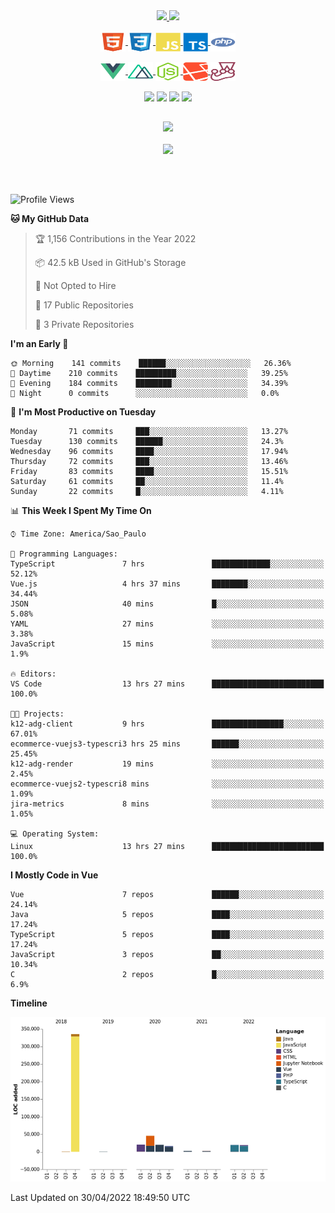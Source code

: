 <div align="center">
  <a href="https://github.com/Rodolfo-Santos">
  <img height="180em" src="https://github-readme-stats.vercel.app/api?username=Rodolfo-Santos&show_icons=true&theme=monokai&include_all_commits=true&count_private=true"/>
  <img height="180em" src="https://github-readme-stats.vercel.app/api/top-langs/?username=Rodolfo-Santos&layout=compact&langs_count=7&theme=monokai"/>
</div>
<br/>

<div align="center">
  <img align="center" alt="HTML" height="30" width="40" src="https://raw.githubusercontent.com/devicons/devicon/master/icons/html5/html5-original.svg">
  <img align="center" alt="CSS" height="30" width="40" src="https://raw.githubusercontent.com/devicons/devicon/master/icons/css3/css3-original.svg">
  <img align="center" alt="JS" height="30" width="40" src="https://raw.githubusercontent.com/devicons/devicon/master/icons/javascript/javascript-plain.svg">
  <img align="center" alt="TS" height="30" width="40" src="https://raw.githubusercontent.com/devicons/devicon/master/icons/typescript/typescript-plain.svg">
  <img align="center" alt="PHP" height="30" width="40" src="https://raw.githubusercontent.com/devicons/devicon/master/icons/php/php-plain.svg">
</div>
  
<br/>
  
<div align="center">
  <img align="center" alt="VueJS" height="30" width="40" src="https://raw.githubusercontent.com/devicons/devicon/master/icons/vuejs/vuejs-original.svg">
  <img align="center" alt="NuxtJS" height="30" width="40" src="https://raw.githubusercontent.com/devicons/devicon/master/icons/nuxtjs/nuxtjs-original.svg">
  <img align="center" alt="NodeJS" height="30" width="40" src="https://raw.githubusercontent.com/devicons/devicon/master/icons/nodejs/nodejs-plain.svg">
  <img align="center" alt="Laravel" height="30" width="40" src="https://raw.githubusercontent.com/devicons/devicon/master/icons/laravel/laravel-plain.svg">
  <img align="center" alt="Blade" height="30" width="40" src="https://raw.githubusercontent.com/devicons/devicon/master/icons/jest/jest-plain.svg">
</div>
  
<br/>
  
<div align="center"> 
  <a href="https://www.instagram.com/rodolfo.d.santos/" target="_blank"><img src="https://img.shields.io/badge/-Instagram-%23E4405F?style=for-the-badge&logo=instagram&logoColor=white" target="_blank"></a>
 <a href="https://discord.gg/7h4QC4MA" target="_blank"><img src="https://img.shields.io/badge/Discord-7289DA?style=for-the-badge&logo=discord&logoColor=white" target="_blank"></a> 
  <a href="mailto:rodolfodossantos29@gmail.com" target="_blank"><img src="https://img.shields.io/badge/-Gmail-%23333?style=for-the-badge&logo=gmail&logoColor=white"></a>
  <a href="https://www.linkedin.com/in/rodolfosantos29/" target="_blank"><img src="https://img.shields.io/badge/-LinkedIn-%230077B5?style=for-the-badge&logo=linkedin&logoColor=white" target="_blank"></a>  
</div>
  
##
 
<div align="center">
   <img height="180em" src="http://github-readme-streak-stats.herokuapp.com?user=rodolfo-santos&theme=monokai&hide_border=true&date_format=M%20j%5B%2C%20Y%5D"/>
</div>
  
<br/>
  
<div align="center">
  <img src="https://activity-graph.herokuapp.com/graph?username=rodolfo-santos&custom_title=Rodolfo%27s%20activity%20graph&theme=monokai&hide_border=true"/>
</div>
  
##
<br/>
  
<!--START_SECTION:waka-->
![Profile Views](http://img.shields.io/badge/Profile%20Views-1-blue)

**🐱 My GitHub Data** 

> 🏆 1,156 Contributions in the Year 2022
 > 
> 📦 42.5 kB Used in GitHub's Storage 
 > 
> 🚫 Not Opted to Hire
 > 
> 📜 17 Public Repositories 
 > 
> 🔑 3 Private Repositories  
 > 
**I'm an Early 🐤** 

```text
🌞 Morning    141 commits    ██████░░░░░░░░░░░░░░░░░░░   26.36% 
🌆 Daytime    210 commits    █████████░░░░░░░░░░░░░░░░   39.25% 
🌃 Evening    184 commits    ████████░░░░░░░░░░░░░░░░░   34.39% 
🌙 Night      0 commits      ░░░░░░░░░░░░░░░░░░░░░░░░░   0.0%

```
📅 **I'm Most Productive on Tuesday** 

```text
Monday       71 commits     ███░░░░░░░░░░░░░░░░░░░░░░   13.27% 
Tuesday      130 commits    ██████░░░░░░░░░░░░░░░░░░░   24.3% 
Wednesday    96 commits     ████░░░░░░░░░░░░░░░░░░░░░   17.94% 
Thursday     72 commits     ███░░░░░░░░░░░░░░░░░░░░░░   13.46% 
Friday       83 commits     ████░░░░░░░░░░░░░░░░░░░░░   15.51% 
Saturday     61 commits     ██░░░░░░░░░░░░░░░░░░░░░░░   11.4% 
Sunday       22 commits     █░░░░░░░░░░░░░░░░░░░░░░░░   4.11%

```


📊 **This Week I Spent My Time On** 

```text
⌚︎ Time Zone: America/Sao_Paulo

💬 Programming Languages: 
TypeScript               7 hrs               █████████████░░░░░░░░░░░░   52.12% 
Vue.js                   4 hrs 37 mins       ████████░░░░░░░░░░░░░░░░░   34.44% 
JSON                     40 mins             █░░░░░░░░░░░░░░░░░░░░░░░░   5.08% 
YAML                     27 mins             ░░░░░░░░░░░░░░░░░░░░░░░░░   3.38% 
JavaScript               15 mins             ░░░░░░░░░░░░░░░░░░░░░░░░░   1.9%

🔥 Editors: 
VS Code                  13 hrs 27 mins      █████████████████████████   100.0%

🐱‍💻 Projects: 
k12-adg-client           9 hrs               ████████████████░░░░░░░░░   67.01% 
ecommerce-vuejs3-typescri3 hrs 25 mins       ██████░░░░░░░░░░░░░░░░░░░   25.45% 
k12-adg-render           19 mins             ░░░░░░░░░░░░░░░░░░░░░░░░░   2.45% 
ecommerce-vuejs2-typescri8 mins              ░░░░░░░░░░░░░░░░░░░░░░░░░   1.09% 
jira-metrics             8 mins              ░░░░░░░░░░░░░░░░░░░░░░░░░   1.05%

💻 Operating System: 
Linux                    13 hrs 27 mins      █████████████████████████   100.0%

```

**I Mostly Code in Vue** 

```text
Vue                      7 repos             ██████░░░░░░░░░░░░░░░░░░░   24.14% 
Java                     5 repos             ████░░░░░░░░░░░░░░░░░░░░░   17.24% 
TypeScript               5 repos             ████░░░░░░░░░░░░░░░░░░░░░   17.24% 
JavaScript               3 repos             ██░░░░░░░░░░░░░░░░░░░░░░░   10.34% 
C                        2 repos             █░░░░░░░░░░░░░░░░░░░░░░░░   6.9%

```


**Timeline**

![Chart not found](https://raw.githubusercontent.com/rodolfo-santos/rodolfo-santos/main/charts/bar_graph.png) 


 Last Updated on 30/04/2022 18:49:50 UTC
<!--END_SECTION:waka-->     
              
